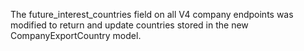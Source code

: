 The future_interest_countries field on all V4 company endpoints
was modified to return and update countries stored in the new
CompanyExportCountry model.